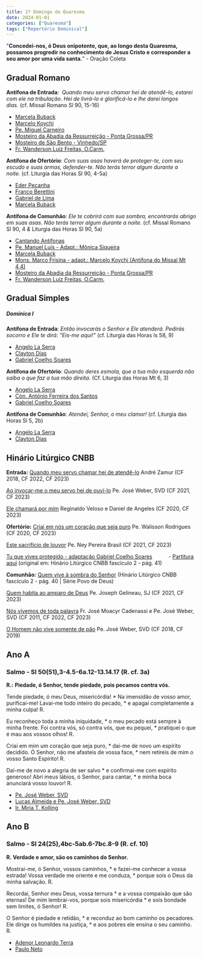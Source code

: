 ```yaml
---
title: 1º Domingo da Quaresma
date: 2024-01-01
categories: ["Quaresma"]
tags: ["Repertório Dominical"]
---
```


"**Concedei-nos, ó Deus onipotente, que, ao longo desta Quaresma, possamos progredir no conhecimento de Jesus Cristo e corresponder a seu amor por uma vida santa.**" - Oração Coleta

## Gradual Romano
**Antífona de Entrada**:  _Quando meu servo chamar hei de atendê-lo, estarei com ele na tribulação. Hei de livrá-lo e glorificá-lo e lhe darei longos dias._ (cf. Missal Romano Sl 90, 15-16)
-   [Marcela Buback](https://youtu.be/KT7jt88zkms)
-   [Marcelo Koychi](https://youtu.be/8TnQcoaQclA)
-   [Pe. Miguel Carneiro](https://youtu.be/Kkjo56hbGKY)
-   [Mosteiro da Abadia da Ressurreição - Ponta Grossa/PR](https://youtu.be/rLP5_ESfq0Q)
-   [Mosteiro de São Bento - Vinhedo/SP](https://youtu.be/298UIEgawNw)
-   [Fr. Wanderson Luiz Freitas, O.Carm.](https://youtu.be/zbcP_Zhyu80)

**Antífona de Ofertório**: _Com suas asas haverá de proteger-te, com seu escudo e suas armas, defender-te. Não terás terror algum durante a noite._ (cf. Liturgia das Horas Sl 90, 4-5a)
- [Eder Peçanha](https://youtu.be/NkLY_SNcZ3E?si=NDKyFEdnCsIs4qhd)
-   [Franco Berettini](https://youtu.be/lM40alii5vk)
- [Gabriel de Lima](https://youtu.be/JFShvrT6Ul0?si=dlFz9kuyMABNAmVQ)
-   [Marcela Buback](https://youtu.be/pt498jYUuLs)

**Antífona de Comunhão**: _Ele te cobrirá com sua sombra, encontrarás abrigo em suas asas. Não terás terror algum durante a noite._ (cf. Missal Romano Sl 90, 4 _&_ Liturgia das Horas Sl 90, 5a)
-   [Cantando Antífonas](https://youtu.be/GepyiA2a9WQ)
-   [Pe. Manuel Luís - Adapt.: Mônica Siqueira](https://youtu.be/V81Q9dkLdGY)
-   [Marcela Buback](https://youtu.be/zzwCal9CqT0)
-   [Mons. Marco Frisina - adapt.: Marcelo Koychi (Antífona do Missal Mt 4,4)](https://youtu.be/ooAxo_LeAd8)
-   [Mosteiro da Abadia da Ressurreição - Ponta Grossa/PR](https://youtu.be/aKTyk-gFVGA)
-   [Fr. Wanderson Luiz Freitas, O.Carm.](https://youtu.be/Aq1adVWPrbg)

## Gradual Simples
##### Dominica I
**Antífona de Entrada**: _Então invocarás o Senhor e Ele atenderá. Pedirás socorro e Ele te dirá: "Eis-me aqui!"_ (cf. Liturgia das Horas Is 58, 9)
-   [Angelo La Serra](https://youtu.be/tUk5t7iysbE)
-   [Clayton Dias](https://youtu.be/hhWKjzovFrc)
-   [Gabriel Coelho Soares](https://youtu.be/tKr6JiJeda8)

**Antífona de Ofertório**: _Quando deres esmola, que a tua mão esquerda não saiba o que faz a tua mão direita._ (Cf. Liturgia das Horas Mt 6, 3)
-   [Angelo La Serra](https://youtu.be/5P34q-NCtls)
-   [Cón. António Ferreira dos Santos](https://youtu.be/TkSwzMLegvU)
-   [Gabriel Coelho Soares](https://youtu.be/BokfaONojQA)

**Antífona de Comunhão**: _Atendei, Senhor, o meu clamor!_ (cf. Liturgia das Horas Sl 5, 2b)
-   [Angelo La Serra](https://youtu.be/lCLyr6SxY5Q)
-   [Clayton Dias](https://youtu.be/F2dp7y4ybAE)

## Hinário Litúrgico CNBB
**Entrada:**
[Quando meu servo chamar hei de atendê-lo](https://youtu.be/-8ZI6ciBh2Y)
André Zamur (CF 2018, CF 2022, CF 2023)

[Ao invocar-me o meu servo hei de ouví-lo](https://youtu.be/41xAIMryB1I)
Pe. José Weber, SVD (CF 2021, CF 2023)

[Ele chamará por mim](https://youtu.be/fVf3-vFJXZM)
Reginaldo Veloso e Daniel de Angeles (CF 2020, CF 2023)

**Ofertório:**
[Criai em nós um coração que seja puro](https://youtu.be/5qoLjfgafzA)
Pe. Walisson Rodrigues (CF 2020, CF 2023)

[Este sacrifício de louvor](https://youtu.be/IgJoocSWysg)
Pe. Ney Pereira Brasil (CF 2021, CF 2023)

[Tu que vives protegido - adaptação Gabriel Coelho Soares](https://youtu.be/PeQWb-Vzi_w)
          - [Partitura aqui](https://1drv.ms/b/s!AtE1n6ZIXolwkLJMsZyQnh7c8_uitA?e=YBurxN)
(original em: Hinário Litúrgico CNBB fascículo 2 - pág. 41)

**Comunhão:**
[Quem vive à sombra do Senhor](https://youtu.be/5lqnoDifn1s)
(Hinário Litúrgico CNBB fascículo 2 - pág. 40 | Série Povo de Deus)

[Quem habita ao amparo de Deus](https://youtu.be/eBUUbdficpk)
Pe. Joseph Gelineau, SJ (CF 2021, CF 2023)

[Nós vivemos de toda palavra](https://youtu.be/TB6NsHHCFWk)
Fr. José Moacyr Cadenassi e Pe. José Weber, SVD (CF 2011, CF 2022, CF 2023)

[O Homem não vive somente de pão](https://youtu.be/nwDGiHVKajM)
Pe. José Weber, SVD (CF 2018, CF 2019)


## Ano A
### Salmo - Sl 50(51),3-4.5-6a.12-13.14.17 (R. cf. 3a)

**R.:** **Piedade, ó Senhor, tende piedade, pois pecamos contra vós.**

Tende piedade, ó meu Deus, misericórdia! *
Na imensidão de vosso amor, purificai-me!
Lavai-me todo inteiro do pecado, *
e apagai completamente a minha culpa! R.

Eu reconheço toda a minha iniquidade, *
o meu pecado está sempre à minha frente.
Foi contra vós, só contra vós, que eu pequei, *
pratiquei o que é mau aos vossos olhos! R.

Criai em mim um coração que seja puro, *
dai-me de novo um espírito decidido.
Ó Senhor, não me afasteis de vossa face, *
nem retireis de mim o vosso Santo Espírito! R.

Dai-me de novo a alegria de ser salvo *
e confirmai-me com espírito generoso!
Abri meus lábios, ó Senhor, para cantar, *
e minha boca anunciará vosso louvor! R.

-   [Pe. José Weber, SVD](https://youtu.be/_WpBnxSisPE)
-   [Lucas Almeida e Pe. José Weber, SVD](https://youtu.be/2funWRVhAGs)
-   [Ir. Miria T. Kolling](https://youtu.be/HVuU107E2sA)

## Ano B
### Salmo - Sl 24(25),4bc-5ab.6-7bc.8-9 (R. cf. 10)
**R. Verdade e amor, são os caminhos do Senhor.**


Mostrai-me, ó Senhor, vossos caminhos, *
e fazei-me conhecer a vossa estrada!
Vossa verdade me oriente e me conduza, *
porque sois o Deus da minha salvação. R.

Recordai, Senhor meu Deus, vossa ternura *
e a vossa compaixão que são eternas!
De mim lembrai-vos, porque sois misericórdia *
e sois bondade sem limites, ó Senhor! R.

O Senhor é piedade e retidão, *
e reconduz ao bom caminho os pecadores.
Ele dirige os humildes na justiça, *
e aos pobres ele ensina o seu caminho. R.
- [Adenor Leonardo Terra](https://youtu.be/Gbhz3Au88v4?si=9hYLbCX93mhasamQ)
- [Paulo Neto](https://youtu.be/Ucm3ix5Mqbs?si=OmuUC9czdAm67Otw)
